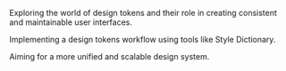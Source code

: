 Exploring the world of design tokens and their role in creating consistent and maintainable user interfaces.

Implementing a design tokens workflow using tools like Style Dictionary.

Aiming for a more unified and scalable design system.